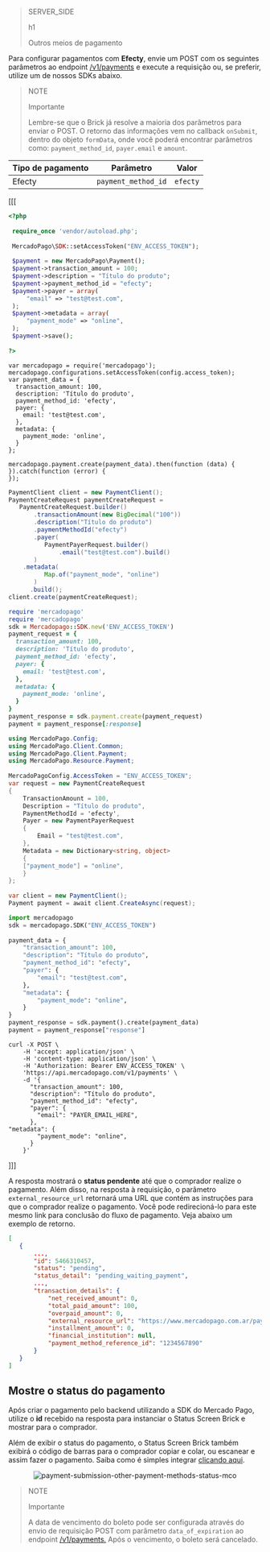 > SERVER_SIDE
>
> h1
>
> Outros meios de pagamento

Para configurar pagamentos com **Efecty**, envie um POST com os seguintes parâmetros ao endpoint [/v1/payments](/developers/pt/reference/payments/_payments/post) e execute a requisição ou, se preferir, utilize um de nossos SDKs abaixo.

> NOTE
>
> Importante
>
> Lembre-se que o Brick já resolve a maioria dos parâmetros para enviar o POST. O retorno das informações vem no callback `onSubmit`, dentro do objeto `formData`, onde você poderá encontrar parâmetros como: `payment_method_id`, `payer.email` e `amount`.

| Tipo de pagamento  | Parâmetro  | Valor  |
| --- | --- | --- |
| Efecty  | `payment_method_id`  | `efecty`  |

[[[
```php
<?php
 
 require_once 'vendor/autoload.php';
 
 MercadoPago\SDK::setAccessToken("ENV_ACCESS_TOKEN");
 
 $payment = new MercadoPago\Payment();
 $payment->transaction_amount = 100;
 $payment->description = "Título do produto";
 $payment->payment_method_id = "efecty";
 $payment->payer = array(
     "email" => "test@test.com",
 );
 $payment->metadata = array(
     "payment_mode" => "online",
 );
 $payment->save();
 
?>
```
```node
var mercadopago = require('mercadopago');
mercadopago.configurations.setAccessToken(config.access_token);
var payment_data = {
  transaction_amount: 100,
  description: 'Título do produto',
  payment_method_id: 'efecty',
  payer: {
    email: 'test@test.com',
  },
  metadata: {
    payment_mode: 'online',
  }
};
 
mercadopago.payment.create(payment_data).then(function (data) {
}).catch(function (error) {
});
```
```java
PaymentClient client = new PaymentClient();
PaymentCreateRequest paymentCreateRequest =
   PaymentCreateRequest.builder()
       .transactionAmount(new BigDecimal("100"))
       .description("Título do produto")
       .paymentMethodId("efecty")
       .payer(
          PaymentPayerRequest.builder()
              .email("test@test.com").build()
       )
	.metadata(
          Map.of("payment_mode", "online")
       )
      .build();
client.create(paymentCreateRequest);
```
```ruby
require 'mercadopago'
require 'mercadopago'
sdk = Mercadopago::SDK.new('ENV_ACCESS_TOKEN')
payment_request = {
  transaction_amount: 100,
  description: 'Título do produto',
  payment_method_id: 'efecty',
  payer: {
    email: 'test@test.com',
  },
  metadata: {
    payment_mode: 'online',
  }
}
payment_response = sdk.payment.create(payment_request)
payment = payment_response[:response]
```
```csharp
using MercadoPago.Config;
using MercadoPago.Client.Common;
using MercadoPago.Client.Payment;
using MercadoPago.Resource.Payment;
 
MercadoPagoConfig.AccessToken = "ENV_ACCESS_TOKEN";
var request = new PaymentCreateRequest
{
    TransactionAmount = 100,
    Description = "Título do produto",
    PaymentMethodId = 'efecty',
    Payer = new PaymentPayerRequest
    {
        Email = "test@test.com",
    },
    Metadata = new Dictionary<string, object>
    {
	["payment_mode"] = "online",
    }
};
 
var client = new PaymentClient();
Payment payment = await client.CreateAsync(request);
```
```python
import mercadopago
sdk = mercadopago.SDK("ENV_ACCESS_TOKEN")
 
payment_data = {
    "transaction_amount": 100,
    "description": "Título do produto",
    "payment_method_id": "efecty",
    "payer": {
        "email": "test@test.com",
    },
    "metadata": {
        "payment_mode": "online",
    }
}
payment_response = sdk.payment().create(payment_data)
payment = payment_response["response"]
```
```curl
curl -X POST \
    -H 'accept: application/json' \
    -H 'content-type: application/json' \
    -H 'Authorization: Bearer ENV_ACCESS_TOKEN' \
    'https://api.mercadopago.com/v1/payments' \
    -d '{
      "transaction_amount": 100,
      "description": "Título do produto",
      "payment_method_id": "efecty",
      "payer": {
        "email": "PAYER_EMAIL_HERE",
      },
"metadata": {
        "payment_mode": "online",
      }
    }'
```
]]]

A resposta mostrará o **status pendente** até que o comprador realize o pagamento. Além disso, na resposta à requisição, o parâmetro `external_resource_url` retornará uma URL que contém as instruções para que o comprador realize o pagamento. Você pode redirecioná-lo para este mesmo link para conclusão do fluxo de pagamento. Veja abaixo um exemplo de retorno.

```json
[
   {
       ...,
       "id": 5466310457,
       "status": "pending",
       "status_detail": "pending_waiting_payment",
       ...,
       "transaction_details": {
           "net_received_amount": 0,
           "total_paid_amount": 100,
           "overpaid_amount": 0,
           "external_resource_url": "https://www.mercadopago.com.ar/payments/123456/ticket?caller_id=123456&payment_method_id=efecty&payment_id=123456&payment_method_reference_id=123456",
           "installment_amount": 0,
           "financial_institution": null,
           "payment_method_reference_id": "1234567890"
       }
   }
]
```

## Mostre o status do pagamento

Após criar o pagamento pelo backend utilizando a SDK do Mercado Pago, utilize o **id** recebido na resposta para instanciar o Status Screen Brick e mostrar para o comprador.

Além de exibir o status do pagamento, o Status Screen Brick também exibirá o código de barras para o comprador copiar e colar, ou escanear e assim fazer o pagamento. Saiba como é simples integrar [clicando aqui](/developers/pt/docs/checkout-bricks/status-screen-brick/default-rendering).

<center>

![payment-submission-other-payment-methods-status-mco](checkout-bricks/payment-submission-other-payment-methods-status-mco-pt.png)

</center>


> NOTE
>
> Importante
>
> A data de vencimento do boleto pode ser configurada através do envio de requisição POST com parâmetro `data_of_expiration` ao endpoint [/v1/payments.](/developers/pt/reference/payments/_payments/post) Após o vencimento, o boleto será cancelado.